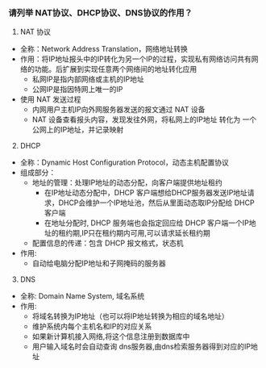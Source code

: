 ### 请列举 NAT协议、DHCP协议、DNS协议的作用？

1. NAT 协议
- 全称：Network Address Translation，网络地址转换
- 作用：将IP地址报头中的IP转化为另一个IP的过程，实现私有网络访问共有网络的功能。后扩展到实现任意两个网络间的地址转化应用
    - 私网IP是指内部网络或主机的IP地址
    - 公网IP是指因特网上唯一的IP
- 使用 NAT 发送过程
    - 内网用户主机IP向外网服务器发送的报文通过 NAT 设备
    - NAT 设备查看报头内容，发现发往外网，将私网上的IP地址 转化为 一个公网上的IP地址，并记录映射

2. DHCP
- 全称：Dynamic Host Configuration Protocol，动态主机配置协议
- 组成部分：
    - 地址的管理：处理IP地址的动态分配，向客户端提供地址租约
        - 在IP地址动态分配中，DHCP 客户端想给DHCP服务器发送IP地址请求，DHCP会维护一个IP地址池，然后从里面动态取IP分配给 DHCP 客户端
        - 在地址分配时, DHCP 服务端也会指定回应给 DHCP 客户端一个IP地址的租约期,IP只在租约期内可用,可以请求延长租约期
    - 配置信息的传递：包含 DHCP 报文格式，状态机
- 作用:
    - 自动给电脑分配IP地址和子网掩码的服务器

3. DNS
- 全称: Domain Name System, 域名系统
- 作用:
    - 将域名转换为IP地址（也可以将IP地址转换为相应的域名地址）
    - 维护系统内每个主机名和IP的对应关系
    - 如果新计算机接入网络,将这个信息注册到数据库中
    - 用户输入域名时会自动查询 dns服务器,由dns检索服务器得到对应的IP地址
